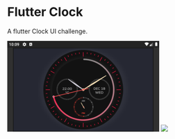 # Flutter Clock

A flutter Clock UI challenge.

<img src='ankit_mahadik_clock/clock_screen_shot.png' width='350'>


<img src='ankit_mahadik_clock/clock_demo' width='350'>

